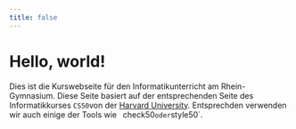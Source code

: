 ```yaml
---
title: false
---
```


# Hello, world!


Dies ist die Kurswebseite für den Informatikunterricht am Rhein-Gymnasium. Diese Seite basiert auf der entsprechenden Seite des Informatikkurses `CS50`von der [Harvard University](https://cs50.github.io/ap). Entsprechden verwenden wir auch einige der Tools wie `
`check50` oder `style50`.
